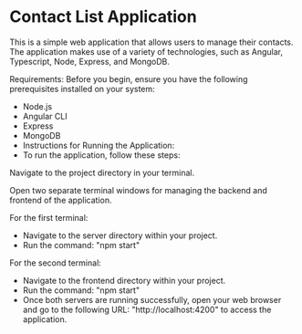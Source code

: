 # Contact List Application

This is a simple web application that allows users to manage their contacts. The application makes use of a variety of technologies, such as Angular, Typescript, Node, Express, and MongoDB.

Requirements:
Before you begin, ensure you have the following prerequisites installed on your system:

- Node.js
- Angular CLI
- Express
- MongoDB
- Instructions for Running the Application:
- To run the application, follow these steps:

Navigate to the project directory in your terminal.

Open two separate terminal windows for managing the backend and frontend of the application.

For the first terminal:
- Navigate to the server directory within your project.
- Run the command: "npm start"

For the second terminal:
- Navigate to the frontend directory within your project.
- Run the command: "npm start"
- Once both servers are running successfully, open your web browser and go to the following URL: "http://localhost:4200" to access the application.





